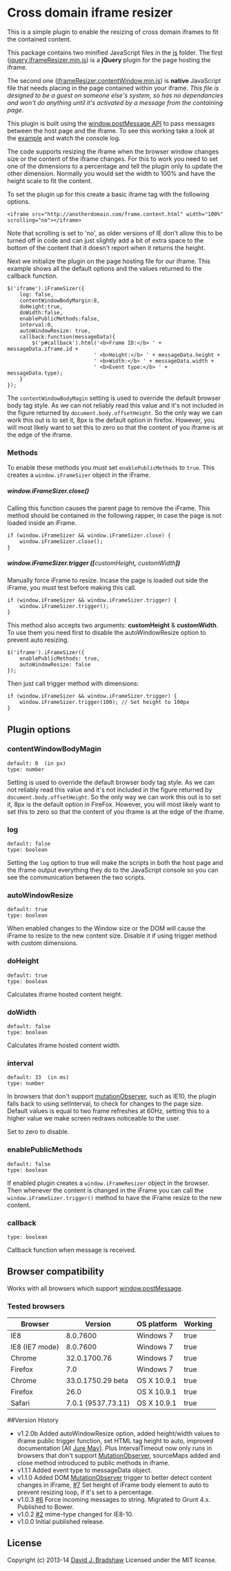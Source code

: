 # Cross domain iframe resizer

This is a simple plugin to enable the resizing of cross domain iframes to fit the contained content.

This package contains two minified JavaScript files in the <a href="js">js</a> folder. The first ([jquery.iframeResizer.min.js](https://github.com/davidjbradshaw/iframe-resizer/blob/master/js/jquery.iframeResizer.js)) is a **jQuery** plugin for the page hosting the iframe. 

The second one ([iframeResizer.contentWindow.min.js](https://github.com/davidjbradshaw/iframe-resizer/blob/master/js/iframeResizer.contentWindow.js)) is **native** JavaScript file that needs placing in the page contained within your iframe. <i>This file is designed to be a guest on someone else's system, so has no dependancies and won't do anything until it's activated by a message from the containing page</i>.

This plugin is built using the <a href="https://developer.mozilla.org/en-US/docs/Web/API/window.postMessage">window.postMessage API</a> to pass messages between the host page and the iframe. To see this working take a look at the <a href="http://davidjbradshaw.com/iframe-resizer/example/">example</a> and watch the console log.

The code supports resizing the iframe when the browser window changes size or the content of the iframe changes. For this to work you need to set one of the dimensions to a percentage and tell the plugin only to update the other dimension. Normally you would set the width to 100% and have the height scale to fit the content.

To set the plugin up for this create a basic iframe tag with the following options.

	<iframe src="http://anotherdomain.com/frame.content.html" width="100%" scrolling="no"></iframe>

Note that scrolling is set to 'no', as older versions of IE don't allow this to be turned off in code and can just slightly add a bit of extra space to the bottom of the content that it doesn't report when it returns the height.

Next we initialize the plugin on the page hosting file for our iframe. This example shows all the default options and the values returned to the callback function.

	$('iframe').iFrameSizer({
		log: false,
		contentWindowBodyMargin:8,
		doHeight:true,
		doWidth:false,
		enablePublicMethods:false,
		interval:0,
		autoWindowResize: true,
		callback:function(messageData){
			$('p#callback').html('<b>Frame ID:</b> ' + messageData.iframe.id + 
								' <b>Height:</b> ' + messageData.height + 
								' <b>Width:</b> ' + messageData.width +
								' <b>Event type:</b> ' + messageData.type);
		}
	});

The `contentWindowBodyMagin` setting is used to override the default browser body tag style. As we can not reliably read this value and it's not included in the figure returned by `document.body.offsetHeight`. So the only way we can work this out is to set it, 8px is the default option in firefox. However, you will most likely want to set this to zero so that the content of you iframe is at the edge of the iframe.


### Methods

To enable these methods you must set `enablePublicMethods` to `true`. This creates a `window.iFrameSizer` object in the iFrame.

##### window.iFrameSizer.close()

Calling this function causes the parent page to remove the iFrame. This method should be contained in the following rapper, in case the page is not loaded inside an iFrame.

	if (window.iFrameSizer && window.iFrameSizer.close) {
		window.iFrameSizer.close();
	}

##### window.iFrameSizer.trigger ([<span style="font-weight:normal">customHeight<b>,</b> customWidth</span>])

Manually force iFrame to resize. Incase the page is loaded out side the iFrame, you must test before making this call.

	if (window.iFrameSizer && window.iFrameSizer.trigger) {
		window.iFrameSizer.trigger();
	}

This method also accepts two arguments: **customHeight** & **customWidth**. To use them you need first to disable the autoWindowResize option to prevent auto resizing.

	$('iframe').iFrameSizer({
		enablePublicMethods: true,
		autoWindowResize: false
	});

Then just call trigger method with dimensions:

	if (window.iFrameSizer && window.iFrameSizer.trigger) {
		window.iFrameSizer.trigger(100); // Set height to 100px
	}

## Plugin options

### contentWindowBodyMagin

	default: 8  (in px)
	type: number

Setting is used to override the default browser body tag style. As we can not reliably read this value and it's not included in the figure returned by `document.body.offsetHeight`. So the only way we can work this out is to set it, 8px is the default option in FireFox. However, you will most likely want to set this to zero so that the content of you iframe is at the edge of the iframe.

### log

	default: false
	type: boolean

Setting the `log` option to true will make the scripts in both the host page and the iframe output everything they do to the JavaScript console so you can see the communication between the two scripts.

### autoWindowResize

	default: true
	type: boolean

When enabled changes to the Window size or the DOM will cause the iFrame to resize to the new content size. Disable it if using trigger method with custom dimensions.

### doHeight

	default: true
	type: boolean

Calculates iframe hosted content height.

### doWidth

	default: false
	type: boolean

Calculates iframe hosted content width.

### interval

	default: 33  (in ms)
	type: number

In browsers that don't support [mutationObserver](https://developer.mozilla.org/en/docs/Web/API/MutationObserver), such as IE10, the plugin falls back to using setInterval, to check for changes to the page size. Default values is equal to two frame refreshes at 60Hz, setting this to a higher value we make screen redraws noticeable to the user.

Set to zero to disable.

### enablePublicMethods  

	default: false
	type: boolean

If enabled plugin creates a `window.iFrameResizer` object in the browser. Then whenever the content is changed in the iFrame you can call the `window.iFrameSizer.trigger()` method to have the iFrame resize to the new content.

### callback

	type: boolean
	
Callback function when message is received.


## Browser compatibility

Works with all browsers which support [window.postMessage](http://caniuse.com/#feat=x-doc-messaging).

### Tested browsers

| Browser          | Version             | OS platform    | Working|
|------------------|---------------------|----------------|--------|
| IE8              | 8.0.7600            | Windows 7      | true   |
| IE8 (IE7 mode)   | 8.0.7600            | Windows 7      | true   |
| Chrome           | 32.0.1700.76        | Windows 7      | true   |
| Firefox          | 7.0                 | Windows 7      | true   |
| Chrome           | 33.0.1750.29 beta   | OS X 10.9.1    | true   |
| Firefox          | 26.0                | OS X 10.9.1    | true   |
| Safari           | 7.0.1 (9537.73.11)  | OS X 10.9.1    | true   |


##Version History
* v1.2.0b Added autoWindowResize option, added height/width values to iframe public trigger function, set HTML tag height to auto, improved documentation [All [Jure Mav](https://github.com/jmav)]. Plus IntervalTimeout now only runs in browsers that don't support [MutationObserver](https://developer.mozilla.org/en/docs/Web/API/MutationObserver), sourceMaps added and close method introduced to public methods in iframe. 
* v1.1.1 Added event type to messageData object.
* v1.1.0 Added DOM [MutationObserver](https://developer.mozilla.org/en/docs/Web/API/MutationObserver) trigger to better detect content changes in iFrame, [#7](https://github.com/davidjbradshaw/iframe-resizer/issues/7) Set height of iFrame body element to auto to prevent resizing loop, if it's set to a percentage.
* v1.0.3 [#6](https://github.com/davidjbradshaw/iframe-resizer/issues/6) Force incoming messages to string. Migrated to Grunt 4.x. Published to Bower.
* v1.0.2 [#2](https://github.com/davidjbradshaw/iframe-resizer/issues/2) mime-type changed for IE8-10.
* v1.0.0 Initial published release.

## License
Copyright (c) 2013-14 [David J. Bradshaw](https://github.com/davidjbradshaw)
Licensed under the MIT license.
